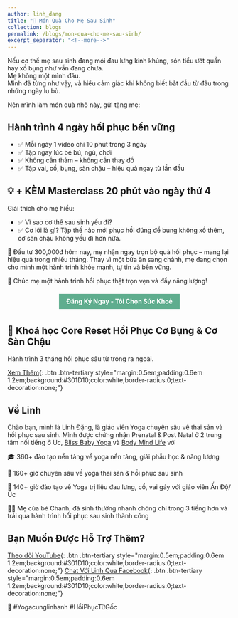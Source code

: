 ```yaml
---
author: linh_dang
title: "🎁 Món Quà Cho Mẹ Sau Sinh"
collection: blogs
permalink: /blogs/mon-qua-cho-me-sau-sinh/
excerpt_separator: "<!--more-->"
---
```


<!-- markdownlint-disable MD028 -->
<!-- markdownlint-disable MD033 -->

Nếu cơ thể mẹ sau sinh đang mỏi đau lưng kinh khủng, són tiểu ướt quần hay xồ bụng như vẫn đang chưa.<br>
Mẹ không một mình đâu.<br>
Mình đã từng như vậy, và hiểu cảm giác khi không biết bắt đầu từ đâu trong những ngày lu bù.

Nên mình làm món quà nhỏ này, gửi tặng mẹ:

## Hành trình 4 ngày hồi phục bền vững

- ✅ Mỗi ngày 1 video chỉ 10 phút trong 3 ngày
- ✅ Tập ngay lúc bé bú, ngủ, chơi
- ✅ Không cần thảm – không cần thay đồ
- ✅ Tập vai, cổ, bụng, sàn chậu – hiệu quả ngay từ lần đầu

## 💡 + KÈM Masterclass 20 phút vào ngày thứ 4

Giải thích cho mẹ hiểu:

- ✅ Vì sao cơ thể sau sinh yếu đi?
- ✅ Cơ lõi là gì? Tập thế nào mới phục hồi đúng để bụng không xồ thêm, cơ sàn chậu không yếu đi hơn nữa.

📩 Đầu tư 300,000đ hôm nay, mẹ nhận ngay trọn bộ quà hồi phục – mang lại hiệu quả trong nhiều tháng.
Thay vì một bữa ăn sang chảnh, mẹ đang chọn cho mình một hành trình khỏe mạnh, tự tin và bền vững.

🌿 Chúc mẹ một hành trình hồi phục thật trọn vẹn và đầy năng lượng!

<div style="text-align: center;">
  <a href="https://forms.gle/hVQwFrCvpAxXkVNu6"
     style="display: inline-block; margin: 0.5em; padding: 0.6em 1.2em;
            background-color: #5fad8e; color:white; border-radius: 0;
            text-decoration: none; font-weight: bold;">
    Đăng Ký Ngay - Tôi Chọn Sức Khoẻ
  </a>
</div>

## 🎯 Khoá học Core Reset Hồi Phục Cơ Bụng & Cơ Sàn Chậu

Hành trình 3 tháng hồi phục sâu từ trong ra ngoài.

[Xem Thêm](https://yogacunglinhanh.com/khoa-hoc/core-reset-yoga-hoi-phuc-sau-sinh/){: .btn .btn-tertiary style="margin:0.5em;padding:0.6em 1.2em;background:#301D10;color:white;border-radius:0;text-decoration:none;"}

## Về Linh

Chào bạn, mình là Linh Đặng, là giáo viên Yoga chuyên sâu về thai sản và hồi phục sau sinh. Mình được chứng nhận Prenatal & Post Natal ở 2 trung tâm nổi tiếng ở Úc, [Bliss Baby Yoga](https://blissbabyyoga.com/) và [Body Mind Life](https://www.bodymindlife.com/about) với

🎓 360+ đào tạo nền tảng về yoga nền tảng, giải phẫu học & năng lượng

🤱 160+ giờ chuyên sâu về yoga thai sản & hồi phục sau sinh

🏥 140+ giờ đào tạo về Yoga trị liệu đau lưng, cổ, vai gáy với giáo viên Ấn Độ/Úc

👩‍👧 Mẹ của bé Chanh, đã sinh thường nhanh chóng chỉ trong 3 tiếng hơn và trải qua hành trình hồi phục sau sinh thành công

## Bạn Muốn Được Hỗ Trợ Thêm?

[Theo dõi YouTube](https://www.youtube.com/@yogacunglinhanh-noibanketn8829){: .btn .btn-tertiary style="margin:0.5em;padding:0.6em 1.2em;background:#301D10;color:white;border-radius:0;text-decoration:none;"}
[Chat Với Linh Qua Facebook](https://www.facebook.com/ngoclinhdnl/){: .btn .btn-tertiary style="margin:0.5em;padding:0.6em 1.2em;background:#301D10;color:white;border-radius:0;text-decoration:none;"}

📌 #Yogacunglinhanh #HồiPhụcTừGốc
